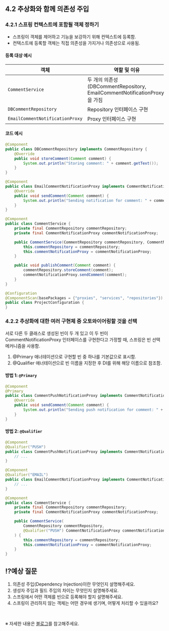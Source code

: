 ## 4.2 추상화와 함께 의존성 주입

### 4.2.1 스프링 컨텍스트에 포함될 객체 정하기

- 스프링이 객체를 제어하고 기능을 보강하기 위해 컨텍스트에 등록함.
- 컨텍스트에 등록할 객체는 직접 의존성을 가지거나 의존성으로 사용됨.

#### 등록 대상 예시

| 객체                             | 역할 및 이유                                  |
|----------------------------------|-----------------------------------------------|
| `CommentService`                | 두 개의 의존성(DBCommentRepository, EmailCommentNotificationProxy)을 가짐 |
| `DBCommentRepository`           | Repository 인터페이스 구현 |
| `EmailCommentNotificationProxy` | Proxy 인터페이스 구현 |

#### 코드 예시

```java
@Component
public class DBCommentRepository implements CommentRepository {
    @Override
    public void storeComment(Comment comment) {
        System.out.println("Storing comment: " + comment.getText());
    }
}
```

```java
@Component
public class EmailCommentNotificationProxy implements CommentNotificationProxy {
    @Override
    public void sendComment(Comment comment) {
        System.out.println("Sending notification for comment: " + comment.getText());
    }
}
```

```java
@Component
public class CommentService {
    private final CommentRepository commentRepository;
    private final CommentNotificationProxy commentNotificationProxy;

    public CommentService(CommentRepository commentRepository, CommentNotificationProxy commentNotificationProxy) {
        this.commentRepository = commentRepository;
        this.commentNotificationProxy = commentNotificationProxy;
    }

    public void publishComment(Comment comment) {
        commentRepository.storeComment(comment);
        commentNotificationProxy.sendComment(comment);
    }
}
```

```java
@Configuration
@ComponentScan(basePackages = {"proxies", "services", "repositories"})
public class ProjectConfiguration {
}
```

### 4.2.2 추상화에 대한 여러 구현체 중 오토와이어링할 것을 선택

서로 다른 두 클래스로 생성된 빈이 두 개 있고 이 두 빈이 CommentNotificationProxy 인터페이스를 구현한다고 가정할 때, 스프링은 빈 선택 메커니즘을 사용함.

1. @Primary 애너테이션으로 구현할 빈 중 하나를 기본값으로 표시함.
2. @Qualifier 애너테이션으로 빈 이름을 지정한 후 DI를 위해 해당 이름으로 참조함.

#### 방법 1: `@Primary`

```java
@Component
@Primary
public class CommentPushNotificationProxy implements CommentNotificationProxy {
    @Override
    public void sendComment(Comment comment) {
        System.out.println("Sending push notification for comment: " + comment.getText());
    }
}
```

#### 방법 2: `@Qualifier`

```java
@Component
@Qualifier("PUSH")
public class CommentPushNotificationProxy implements CommentNotificationProxy {
    // ...
}
```

```java
@Component
@Qualifier("EMAIL")
public class EmailCommentNotificationProxy implements CommentNotificationProxy {
    // ...
}
```

```java
@Component
public class CommentService {
    private final CommentRepository commentRepository;
    private final CommentNotificationProxy commentNotificationProxy;

    public CommentService(
        CommentRepository commentRepository,
        @Qualifier("PUSH") CommentNotificationProxy commentNotificationProxy
    ) {
        this.commentRepository = commentRepository;
        this.commentNotificationProxy = commentNotificationProxy;
    }
}
```

## ⁉️예상 질문

1. 의존성 주입(Dependency Injection)이란 무엇인지 설명해주세요.
2. 생성자 주입과 필드 주입의 차이는 무엇인지 설명해주세요.
3. 스프링에서 어떤 객체를 빈으로 등록해야 할지 설명해주세요.
4. 스프링이 관리하지 않는 객체는 어떤 경우에 생기며, 어떻게 처리할 수 있을까요?

&nbsp;

※ 자세한 내용은 [블로그](https://mandusitstudy.tistory.com/413)를 참고해주세요.